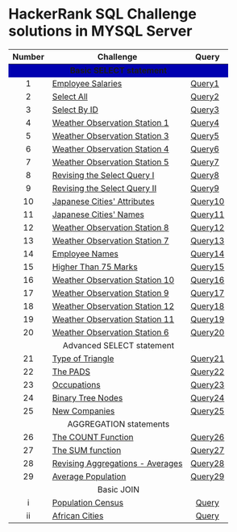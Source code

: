 # HackerRank SQL Challenge solutions in MYSQL Server
<table>
        <thead>
                <tr>  <th>Number</th>
                        <th>Challenge</th>
                        <th>Query</th>
                </tr>        
 </thead>
<body>
        
<tr>
<td align="center" colspan="3" bgcolor= "color_name | hex_number | rgb_number"> <b> Basic SELECT statement </b> </td>   
</tr>  
<tr>
                       <td align="center">1</td>
                        <td><a href="https://www.hackerrank.com/challenges/salary-of-employees/problem?isFullScreen=true"
                                        rel="nofollow">Employee Salaries</a></td>
                        <td><a href="https://github.com/kicherethedatascientist/HackerRank_SQL_Challenges_Solutions/blob/main/Basic%20SELECT/Employee%20Salaries">Query1</a>
        </td>
         </tr>
                <tr>
                        <td align="center">2</td>
                        <td><a href="https://www.hackerrank.com/challenges/select-all-sql/problem?isFullScreen=true"
                                        rel="nofollow">Select All</a></td>
                        <td><a href="https://github.com/kicherethedatascientist/HackerRank_SQL_Challenges_Solutions/blob/main/Basic%20SELECT/SELECT%20all.sql">Query2</a>
                        </td>
                </tr>
                <tr>
                        <td align="center">3</td>
                        <td><a href="https://www.hackerrank.com/challenges/select-by-id/problem?isFullScreen=true"
                                        rel="nofollow">Select By ID</a></td>
                        <td><a f28
                                    href="https://github.com/kicherethedatascientist/HackerRank_SQL_Challenges_Solutions/blob/main/Basic%20SELECT/Select%20By%20ID">Query3</a>
                        </td>
                </tr>
                <tr>      
                        <td align="center">4</td>
                        <td><a href="https://www.hackerrank.com/challenges/weather-observation-station-1/problem?isFullScreen=true"
                                        rel="nofollow">Weather Observation Station 1</a></td>
                        <td><a href="https://github.com/kicherethedatascientist/HackerRank_SQL_Challenges_Solutions/blob/main/Basic%20SELECT/Weather%20Observation%20Station%201">Query4</a>
                        </td>
                </tr>
                <tr>
                        <td align="center">5</td>
                        <td><a href="https://www.hackerrank.com/challenges/weather-observation-station-3/problem?isFullScreen=true"
                                        rel="nofollow">Weather Observation Station 3</a></td>
                        <td><a href="https://github.com/kicherethedatascientist/HackerRank_SQL_Challenges_Solutions/blob/main/Basic%20SELECT/Weather%20Observation%20Station%203">Query5</a>
                        </td>
                </tr>
                <tr>
                        <td align="center">6</td>
                        <td><a href="https://www.hackerrank.com/challenges/weather-observation-station-4/problem?isFullScreen=true"
                                        rel="nofollow">Weather Observation Station 4</a></td>
                        <td><a href="https://github.com/kicherethedatascientist/HackerRank_SQL_Challenges_Solutions/blob/main/Basic%20SELECT/Weather%20Observation%20Station%204">Query6</a>
                        </td>
                </tr>
                <tr>
                        <td align="center">7</td>
                        <td><a href="https://www.hackerrank.com/challenges/weather-observation-station-5/problem?isFullScreen=true"
                                        rel="nofollow">Weather Observation Station 5</a></td>
                        <td><a href="https://github.com/kicherethedatascientist/HackerRank_SQL_Challenges_Solutions/blob/main/Basic%20SELECT/Weather%20Observation%20Station%205">Query7</a>
                        </td>
                </tr>
                <tr>
                        <td align="center">8</td>
                        <td><a href="https://www.hackerrank.com/challenges/revising-the-select-query/problem?isFullScreen=true"
                                        rel="nofollow">Revising the Select Query I</a></td>
                        <td><a href="https://github.com/kicherethedatascientistFBASIC J
                                    /HackerRank_SQL_Challenges_Solutions/blob/main/Basic%20SELECT/Revising%20the%20Select%20Query%20I">Query8</a>
                        </td>
                </tr>
                <tr>
                        <td align="center">9</td>
                        <td><a href="https://www.hackerrank.com/challenges/revising-the-select-query-2/problem?isFullScreen=true"
                                        rel="nofollow">Revising the Select Query II</a></td>
                        <td><a href="https://github.com/kicherethedatascientist/HackerRank_SQL_Challenges_Solutions/blob/main/Basic%20SELECT/Revising%20the%20Select%20Query%20II">Query9</a>
                        </td>
                </tr>
                <tr>
                        <td align="center">10</td>
                        <td><a href="https://wwFAVCw.hackerrank.com/challenges/japanese-cities-attributes/problem?isFullScreen=true"
                                        rel="nofollow">Japanese Cities' Attributes</a></td>
                        <td><a href="https://github.com/kicherethedatascientist/HackerRank_SQL_Challenges_Solutions/blob/main/Basic%20SELECT/Japanese%20Cities'%20Attributes">Query10</a>
                        </td>
                </tr>
                <tr>
                        <td align="center">11</td>
                        <td><a href="https://www.hackerrank.com/challenges/japanese-cities-name/problem?isFullScreen=true"
                                        rel="nofollow">Japanese Cities' Names</a></td>
                        <td><a href="https://github.com/kicherethedatascientist/HackerRank_SQL_Challenges_Solutions/blob/main/Basic%20SELECT/Japanese%20Cities'%20Names">Query11</a>
                        </td>
                </tr>
                <tr>
                        <td align="center">12</td>
                        <td><a href="https://www.hackerrank.com/challenges/weather-observation-station-8/problem?isFullScreen=true"
                                        rel="nofollow">Weather Observation Station 8</a></td>
                        <td><a href="https://github.com/kicherethedatascientist/HackerRank_SQL_Challenges_Solutions/blob/main/Basic%20SELECT/Weather%20Observation%20Station%208">Query12</a>
                        </td>
                </tr>
                <tr>
                        <td align="center">13</td>
                        <td><a href="https://www.hackerrank.com/challenges/weather-observation-station-7/problem?isFullScreen=true"
                                        rel="nofollow">Weather Observation Station 7</a></td>
                        <td><a href="https://github.com/kicherethedatascientist/HackerRank_SQL_Challenges_Solutions/blob/main/Basic%20SELECT/Weather%20Observation%20Station%207">Query13</a>
                        </td>
                </tr>
                <tr>
                        <td align="center">14</td>
                        <td><a href="https://www.hackerrank.com/challenges/name-of-employees/problem?isFullScreen=true"
                                        rel="nofollow">Employee Names</a></td>
                        <td><a href="https://github.com/kicherethedatascientist/HackerRank_SQL_Challenges_Solutions/blob/main/Basic%20SELECT/Employee%20Names">Query14</a>
                        </td>
                </tr>
                <tr>
                        <td align="center">15</td>
                        <td><a href="https://www.hackerrank.com/challenges/more-than-75-marks/problem?isFullScreen=true"
                                        rel="nofollow">Higher Than 75 Marks</a></td>
                        <td><a href="https://github.com/kicherethedatascientist/HackerRank_SQL_Challenges_Solutions/blob/main/Basic%20SELECT/Higher%20Than%2075%20Marks">Query15</a>
                        </td>
                </tr>
                <tr>
                        <td align="center">16</td>
                        <td><a href="https://www.hackerrank.com/challenges/weather-observation-station-10/problem?isFullScreen=true"
                                        rel="nofollow">Weather Observation Station 10</a></td>
                        <td><a href="https://github.com/kicherethedatascientist/HackerRank_SQL_Challenges_Solutions/blob/main/Basic%20SELECT/Weather%20Observation%20Station%2010">Query16</a>
                        </td>
                </tr>
                <tr>
                        <td align="center">17</td>
                        <td><a href="https://www.hackerrank.com/challenges/weather-observation-station-9/problem?isFullScreen=true"
                                        rel="nofollow">Weather Observation Station 9</a></td>
                        <td><a href="https://github.com/kicherethedatascientist/HackerRank_SQL_Challenges_Solutions/blob/main/Basic%20SELECT/Weather%20Observation%20Station%209">Query17</a>
                        </td>
                </tr>
                <tr>
                        <td align="center">18</td>
                        <td><a href="https://www.hackerrank.com/challenges/weather-observation-station-12/problem?isFullScreen=true"
                                        rel="nofollow">Weather Observation Station 12</a></td>
                        <td><a href="https://github.com/kicherethedatascientist/HackerRank_SQL_Challenges_Solutions/blob/main/Basic%20SELECT/Weather%20Observation%20Station%2012">Query18</a>
                        </td>
                </tr>
                <tr>
                        <td align="center">19</td>
                        <td><a href="https://www.hackerrank.com/challenges/weather-observation-station-11/problem?isFullScreen=true"
                                        rel="nofollow">Weather Observation Station 11</a></td>
                        <td><a href="https://github.com/kicherethedatascientist/HackerRank_SQL_Challenges_Solutions/tree/main/Basic%20SELECT">Query19</a>
                        </td>
                </tr>
                <tr>
                        <td align="center">20</td>
                        <td><a href="https://www.hackerrank.com/challenges/weather-observation-station-6/problem?isFullScreen=true"
                                        rel="nofollow">Weather Observation Station 6</a></td>
                        <td><a href="https://github.com/kicherethedatascientist/HackerRank_SQL_Challenges_Solutions/blob/main/Basic%20SELECT/Weather%20Observation%20Station%206">Query20</a>
                        </td>
                </tr>
                <tr>
                    <td align="center" colspan="3">Advanced SELECT statement</td>   
                </tr>
                <tr>
                        <td align="center">21</td>
                        <td><a href="https://www.hackerrank.com/challenges/what-type-of-triangle/problem"
                                        rel="nofollow">Type of Triangle</a></td>
                        <td align="center"> <a
                                        href="https://github.com/kicherethedatascientist/HackerRank_SQL_Challenges_Solutions/blob/main/Advanced%20SELECT%20statement/Type%20of%20Triangle">Query21</a>
                        </td>  
                </tr>
<tr>
<td align="center">22</td>
<td><a href="https://www.hackerrank.com/challenges/the-pads/problem" rel="nofollow">The PADS</a></td>
<td align="center"><a href="https://github.com/kicherethedatascientist/HackerRank_SQL_Challenges_Solutions/blob/main/Advanced%20SELECT%20statement/The%20PADS">Query22</a></td>
</tr>

<tr>
<td align="center">23</td>
<td><a href="https://www.hackerrank.com/challenges/occupations/problem" rel="nofollow">Occupations</a></td>
<td align="center"><a href="https://github.com/kicherethedatascientist/HackerRank_SQL_Challenges_Solutions/blob/main/Advanced%20SELECT%20statement/Occupations">Query23</a></td>
</tr>


<tr>
<td align="center">24</td>
<td><a href="https://www.hackerrank.com/challenges/binary-search-tree-1/problem" rel="nofollow">Binary Tree Nodes</a></td>
<td align="center"><a href="https://github.com/kicherethedatascientist/HackerRank_SQL_Challenges_Solutions_in_MYSQL_Server/blob/main/Advanced%20SELECT%20statement/Binary%20Tree%20Nodes">Query24</a></td>
</tr>
<tr>
<td align="center">25</td>
<td><a href="https://www.hackerrank.com/challenges/the-company/problem" rel="nofollow">New Companies</a></td>
<td align="center"><a href="">Query25</a></td>
</tr>

<tr>
                    <td align="center" colspan="3">AGGREGATION statements </td>   
                </tr>
                <tr>
                        <td align="center">26</td>
                        <td><a href="https://www.hackerrank.com/challenges/revising-aggregations-the-count-function/problem?isFullScreen=true"
                                        rel="nofollow">The COUNT Function</a></td>
                        <td align="center"> <a
                                        href="https://github.com/kicherethedatascientist/HackerRank_SQL_Challenges_Solutions/blob/main/AGGREGATIONS%20STATEMENTS/The%20count%20function">Query26</a>
                        </td>  
                </tr>
 <tr>
        <td align="center">27</td>
        <td><a href="https://www.hackerrank.com/challenges/revising-aggregations-sum/problem?isFullScreen=true"
                                        rel="nofollow">The SUM function</a></td>
         <td align="center"> <a                                                   
        href="https://github.com/kicherethedatascientist/HackerRank_SQL_Challenges_Solutions/blob/main/AGGREGATIONS%20STATEMENTS/The%20SUM%20function">Query27</a>
                        </td>  
 </tr>

 <tr>
        <td align="center">28</td>
        <td><a href="https://www.hackerrank.com/challenges/revising-aggregations-the-average-function/problem?isFullScreen=true">Revising Aggregations - Averages</a></td>
         <td align="center"> <a                                                   
        href="https://github.com/kicherethedatascientist/HackerRank_SQL_Challenges_Solutions_in_MYSQL_Server/blob/main/AGGREGATIONS%20STATEMENTS/Revising%20Aggregations%20-%20Averages">Query28</a>
                        </td>  
 </tr>

  <tr>
        <td align="center">29</td>
        <td><a href="https://www.hackerrank.com/challenges/average-population/problem?isFullScreen=true">Average Population</a></td>
         <td align="center"> <a                                                   
        href="https://github.com/kicherethedatascientist/HackerRank_SQL_Challenges_Solutions_in_MYSQL_Server/blob/main/AGGREGATIONS%20STATEMENTS/Average%20Population">Query29</a>
                        </td>  
 </tr>

<tr>
                    <td align="center" colspan="3">Basic JOIN </td>
        
</tr>

<tr>
        <td align="center">i</td>
        <td><a href="https://www.hackerrank.com/challenges/asian-population/problem?isFullScreen=true">Population Census</a></td>
         <td align="center"> <a                                                   
        href="https://github.com/kicherethedatascientist/HackerRank_SQL_Challenges_Solutions_in_MYSQL_Server/blob/main/Basic%20JOIN/Population%20Census">Query</a>
                        </td>  
</tr>

<tr>
        <td align="center">ii</td>
        <td><a href="https://www.hackerrank.com/challenges/african-cities/problem?isFullScreen=true">African Cities</a></td>
         <td align="center"> <a                                                   
        href="https://github.com/kicherethedatascientist/HackerRank_SQL_Challenges_Solutions_in_MYSQL_Server/blob/main/Basic%20JOIN/African%20Cities">Query</a>
                        </td>  
</tr>

</body>
 
</table>
